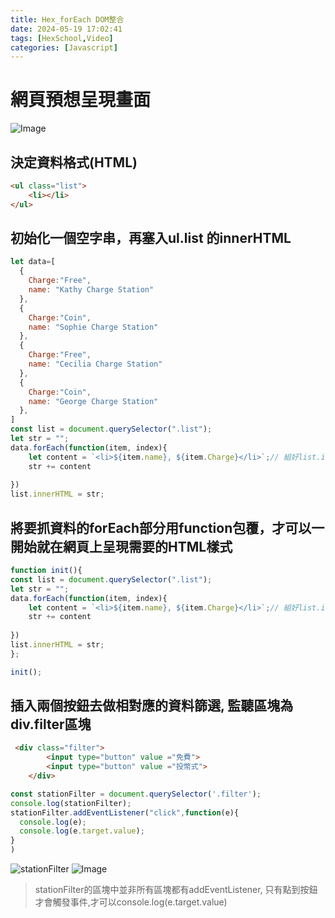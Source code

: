 ```yaml
---
title: Hex_forEach DOM整合
date: 2024-05-19 17:02:41
tags: [HexSchool,Video]
categories: [Javascript]
---
```

# 網頁預想呈現畫面
![Image](https://i.imgur.com/r69I6PY.png)

## 決定資料格式(HTML)
```html
<ul class="list">
    <li></li>
</ul>
```
## 初始化一個空字串，再塞入ul.list 的innerHTML
```js
let data=[
  {
    Charge:"Free",
    name: "Kathy Charge Station"
  },
  {
    Charge:"Coin",
    name: "Sophie Charge Station"
  },
  {
    Charge:"Free",
    name: "Cecilia Charge Station"
  },
  {
    Charge:"Coin",
    name: "George Charge Station"
  },
]
const list = document.querySelector(".list");
let str = "";
data.forEach(function(item, index){
    let content = `<li>${item.name}, ${item.Charge}</li>`;// 組好list.innerHTML指定的HTML樣式
    str += content
   
})
list.innerHTML = str;
```
## 將要抓資料的forEach部分用function包覆，才可以一開始就在網頁上呈現需要的HTML樣式

```js
function init(){
const list = document.querySelector(".list");
let str = "";
data.forEach(function(item, index){
    let content = `<li>${item.name}, ${item.Charge}</li>`;// 組好list.innerHTML指定的HTML樣式
    str += content
   
})
list.innerHTML = str;
};

init();
```

## 插入兩個按鈕去做相對應的資料篩選, 監聽區塊為div.filter區塊

```html
 <div class="filter">
        <input type="button" value ="免費">
        <input type="button" value ="投幣式">
    </div>
```

```js
const stationFilter = document.querySelector('.filter');
console.log(stationFilter);
stationFilter.addEventListener("click",function(e){
  console.log(e);
  console.log(e.target.value);
}
)
```
![stationFilter](https://i.imgur.com/XW4aTJ5.png)
![Image](https://i.imgur.com/7Xvd1PJ.png)

>stationFilter的區塊中並非所有區塊都有addEventListener, 只有點到按鈕才會觸發事件,才可以console.log(e.target.value)